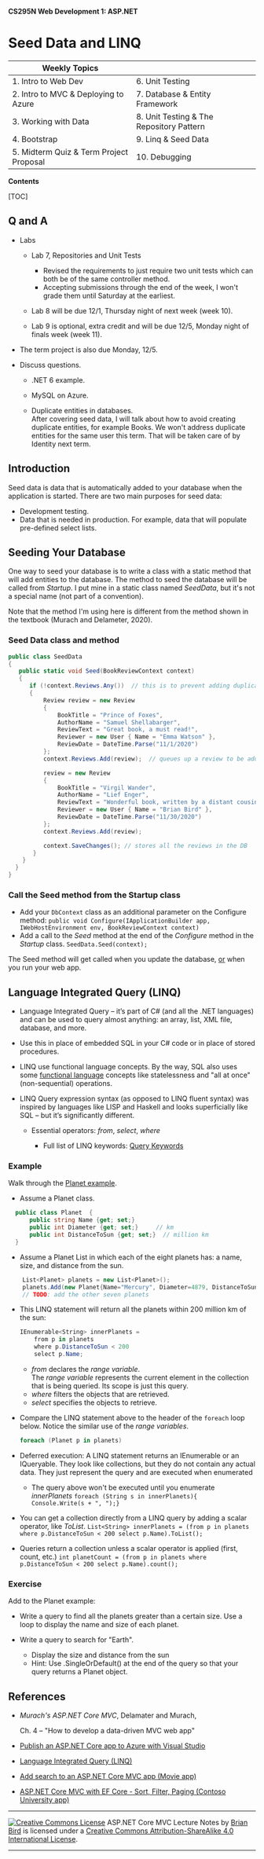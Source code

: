 **CS295N Web Development 1: ASP.NET** 

<h1>Seed Data and LINQ</h1>



| Weekly Topics                           |                                          |
| --------------------------------------- | ---------------------------------------- |
| 1. Intro to Web Dev                     | 6. Unit Testing                          |
| 2. Intro to MVC & Deploying to Azure    | 7. Database & Entity Framework           |
| 3. Working with Data                    | 8. Unit Testing & The Repository Pattern |
| 4. Bootstrap                            | 9. Linq & Seed Data                      |
| 5. Midterm Quiz & Term Project Proposal | 10. Debugging                            |



 **Contents**

[TOC]

## Q and A

- Labs

  - Lab 7, Repositories and Unit Tests
    - Revised the requirements to just require two unit tests which can both be of the same controller method.
    - Accepting submissions through the end of the week, I won't grade them until Saturday at the earliest.


  - Lab 8 will be due 12/1, Thursday night of next week (week 10).

  - Lab 9 is optional, extra credit and will be due 12/5, Monday night of finals week (week 11).
- The term project is also due Monday, 12/5.

- Discuss questions.  

  - .NET 6 example.
  - MySQL on Azure.

  - Duplicate entities in databases.  
    After covering seed data, I will talk about how to avoid creating duplicate entities, for example Books. We won't address duplicate entities for the same user this term. That will be taken care of by Identity next term.



## Introduction

Seed data is data that is automatically added to your database when the application is started. There are two main purposes for seed data:

- Development testing.
- Data that is needed in production. For example, data that will populate pre-defined select lists.

## Seeding Your Database

One way to seed your database is to write a class with a static method that will add entities to the database. The method to seed the database will be called from *Startup*. I put mine in a static class named *SeedData*, but it's not a special name (not part of a convention).

Note that the method I'm using here is different from the method shown in the textbook (Murach and Delameter, 2020).

### Seed Data class and method

````c#
public class SeedData
{
   public static void Seed(BookReviewContext context)
   {
      if (!context.Reviews.Any())  // this is to prevent adding duplicate data
      {
          Review review = new Review
          {
              BookTitle = "Prince of Foxes",
              AuthorName = "Samuel Shellabarger",
              ReviewText = "Great book, a must read!",
              Reviewer = new User { Name = "Emma Watson" },
              ReviewDate = DateTime.Parse("11/1/2020")
          };
          context.Reviews.Add(review);  // queues up a review to be added to the DB

          review = new Review
          {
              BookTitle = "Virgil Wander",
              AuthorName = "Lief Enger",
              ReviewText = "Wonderful book, written by a distant cousin of mine.",
              Reviewer = new User { Name = "Brian Bird" },
              ReviewDate = DateTime.Parse("11/30/2020")
          };
          context.Reviews.Add(review);  

          context.SaveChanges(); // stores all the reviews in the DB
       }
    }
  }
}
````

### Call the Seed method from the Startup class

- Add your `DbContext` class as an additional parameter on the Configure method:
`public void Configure(IApplicationBuilder app, IWebHostEnvironment env, BookReviewContext context)`
- Add a call to the *Seed* method at the end of the *Configure* method in the *Startup* class.
`SeedData.Seed(context);`

The Seed method will get called when you update the database, <u>or</u> when you run your web app.



## Language Integrated Query (LINQ) 

- Language Integrated Query – it’s part of C# (and all the .NET languages) and can be used to query almost anything: an array, list, XML file, database, and more.
- Use this in place of embedded SQL in your C# code or in place of stored procedures.
- LINQ use functional language concepts. By the way, SQL also uses some [functional language](https://en.wikipedia.org/wiki/Functional_programming) concepts like statelessness and "all at once"(non-sequential) operations.
- LINQ Query expression syntax (as opposed to LINQ fluent syntax) was inspired by languages like LISP and Haskell and looks superficially like SQL – but it’s significantly different.

  - Essential operators: *from*, *select*, *where*

    - Full list of LINQ keywords: [Query Keywords](https://docs.microsoft.com/en-us/dotnet/csharp/language-reference/keywords/query-keywords)

### Example

Walk through the [Planet example](https://github.com/ProfBird/CS295-Demos/tree/master/LinqDemo).

- Assume a Planet class.  

```c#
  public class Planet  {
      public string Name {get; set;}
      public int Diameter {get; set;}     // km
      public int DistanceToSun {get; set;}  // million km
  }
```
- Assume a Planet List in which each of the eight planets has: a name, size, and distance from the sun.

````c#
    List<Planet> planets = new List<Planet>();
    planets.Add(new Planet{Name="Mercury", Diameter=4879, DistanceToSun=67});
    // TODO: add the other seven planets
````

- This LINQ statement will return all the planets within 200 million km of the sun:

  ```c#
  IEnumerable<String> innerPlanets = 
      from p in planets 
      where p.DistanceToSun < 200 
      select p.Name;
  ```

  - *from* declares the *range variable*.  
    The *range variable* represents the current element in the collection that is being queried. Its scope is just this query. 
  - *where* filters the objects that are retrieved.
  - *select* specifies the objects to retrieve.

- Compare the LINQ statement above to the header of the `foreach` loop below. Notice the similar use of the *range variables*.
  ```c#
  foreach (Planet p in planets)
  ```

- Deferred execution: A LINQ statement returns an IEnumerable or an IQueryable. They look like collections, but they do not contain any actual data. They just represent the query and are executed when enumerated

  - The query above won't be executed until you enumerate *innerPlanets*
    `foreach (String s in innerPlanets){  Console.Write(s + ", ");}`

- You can get a collection directly from a LINQ query by adding a scalar operator, like *ToList*.
  `List<String> innerPlanets = (from p in planets where p.DistanceToSun < 200 select p.Name).ToList();`

- Queries return a collection unless a scalar operator is applied (first, count, etc.)
  `int planetCount = (from p in planets where p.DistanceToSun < 200 select p.Name).count();`

### Exercise

Add to the Planet example:

- Write a query to find all the planets greater than a certain size. Use a loop to display the name and size of each planet.
- Write a query to search for "Earth".

  - Display the size and distance from the sun
  - Hint: Use .SingleOrDefault() at the end of the query so that your query returns a Planet object.





## References

- *Murach's ASP.NET Core MVC*, Delamater and Murach, 

  Ch. 4  – "How to develop a data-driven MVC web app"

- [Publish an ASP.NET Core app to Azure with Visual Studio](https://docs.microsoft.com/en-us/aspnet/core/tutorials/publish-to-azure-webapp-using-vs?view=aspnetcore-3.1)

- [Language Integrated Query (LINQ)](https://docs.microsoft.com/en-us/dotnet/csharp/linq/)

- [Add search to an ASP.NET Core MVC app (Movie app)](https://docs.microsoft.com/en-us/aspnet/core/tutorials/first-mvc-app/search?view=aspnetcore-3.1)

- [ASP.NET Core MVC with EF Core - Sort, Filter, Paging (Contoso University app)](https://docs.microsoft.com/en-us/aspnet/core/data/ef-mvc/sort-filter-page?view=aspnetcore-3.1)



------

[![Creative Commons License](https://i.creativecommons.org/l/by-sa/4.0/88x31.png)](http://creativecommons.org/licenses/by-sa/4.0/)
ASP.NET Core MVC Lecture Notes by [Brian Bird](https://profbird.dev) is licensed under a [Creative Commons Attribution-ShareAlike 4.0 International License](http://creativecommons.org/licenses/by-sa/4.0/). 

------